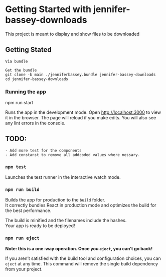 # Getting Started with jennifer-bassey-downloads

This project is meant to display and show files to be downloaded

## Getting Stated

```
Via bundle

Get the bundle
git clone -b main ./jenniferbassey.bundle jennifer-bassey-downloads
cd jennifer-bassey-downloads
```

### Running the app

npm run start

Runs the app in the development mode.
Open [http://localhost:3000](http://localhost:3000) to view it in the browser.
The page will reload if you make edits.
You will also see any lint errors in the console.

## TODO:

```
- Add more test for the components
- Add constanst to remove all addcoded values where nessary.

```

### `npm test`

Launches the test runner in the interactive watch mode.

### `npm run build`

Builds the app for production to the `build` folder.\
It correctly bundles React in production mode and optimizes the build for the best performance.

The build is minified and the filenames include the hashes.\
Your app is ready to be deployed!


### `npm run eject`

**Note: this is a one-way operation. Once you `eject`, you can’t go back!**

If you aren’t satisfied with the build tool and configuration choices, you can `eject` at any time. This command will remove the single build dependency from your project.
